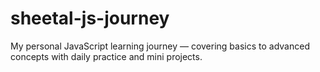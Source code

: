 # sheetal-js-journey
My personal JavaScript learning journey — covering basics to advanced concepts with daily practice and mini projects.
